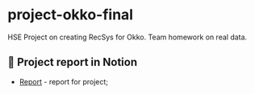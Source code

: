 # project-okko-final
HSE Project on creating RecSys for Okko. Team homework on real data.
## 📁 Project report in Notion
- <a href="https://www.notion.so/Okko_project-4327569d110c4e949d042abcd310f1ae" target="_blank">Report</a> - report for project;
